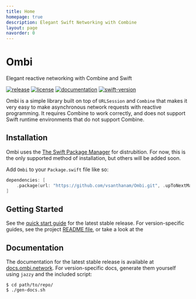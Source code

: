```yaml
---
title: Home
homepage: true
description: Elegant Swift Networking with Combine
layout: page
navorder: 0
---
```


# Ombi
Elegant reactive networking with Combine and Swift

[![release](https://img.shields.io/github/v/release/vsanthanam/Ombi)](https://github.com/vsanthanam/Ombi/releases)
[![license](https://img.shields.io/github/license/vsanthanam/Ombi.svg)](https://en.wikipedia.org/wiki/MIT_License)
[![documentation](https://docs.ombi.network/badge.svg)](https://docs.ombi.network)
[![swift-version](https://img.shields.io/badge/Swift-5.4-orange)](https://www.swift.org)

Ombi is a simple library built on top of `URLSession` and `Combine` that makes it very easy to make asynchronous network requests with reactive programming.
It requires Combine to work correctly, and does not support Swift runtime environments that do not support Combine.

## Installation

Ombi uses the [The Swift Package Manager](https://swift.org/package-manager/) for distrubition. For now, this is the only supported method of installation, but others will be added soon.

Add `Ombi` to your `Package.swift` file like so:

```swift
dependencies: [
    .package(url: "https://github.com/vsanthanam/Ombi.git", .upToNextMajor(from: "1.0"))
]
```

## Getting Started

See the [quick start guide](https://ombi.network/quick-start.html) for the latest stable release.
For version-specific guides, see the project [README file](https://github.com/vsanthanam/Ombi/blob/main/README.md), or take a look at the 

## Documentation

The documentation for the latest stable release is available at [docs.ombi.network](https://docs.ombi.network).
For version-specific docs, generate them yourself using `jazzy` and the included script:

```
$ cd path/to/repo/
$ ./gen-docs.sh
```
